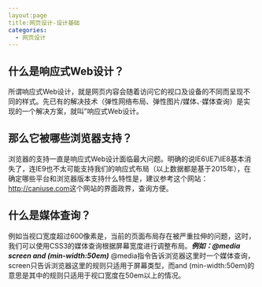 ```yaml
---
layout:page
title:网页设计-设计基础
categories:
  - 网页设计
---
```


## 什么是响应式Web设计？
所谓响应式Web设计，就是网页内容会随着访问它的视口及设备的不同而呈现不同的样式。先已有的解决技术（弹性网络布局、弹性图片/媒体、·媒体查询）是实现的一个解决方案，就叫”响应式Web设计。
## 那么它被哪些浏览器支持？
浏览器的支持一直是响应式Web设计面临最大问题。明确的说IE6\IE7\IE8基本消失了，连IE9也不太可能支持我们的响应式布局（以上数据都是基于2015年），在确定哪些平台和浏览器版本支持什么特性是，建议参考这个网站：[http;//caniuse.com](http;//caniuse.com)这个网站的界面政界，查询方便。
## 什么是媒体查询？
例如当视口宽度超过600像素是，当前的页面布局存在被严重拉伸的问题，这时，我们可以使用CSS3的媒体查询根据屏幕宽度进行调整布局。***例如：@media screen and (min-width:50em)*** @media指令告诉浏览器这里时一个媒体查询，screen只告诉浏览器这里的规则只适用于屏幕类型，而and (min-width:50em)的意思是其中的规则只适用于视口宽度在50em以上的情况。
